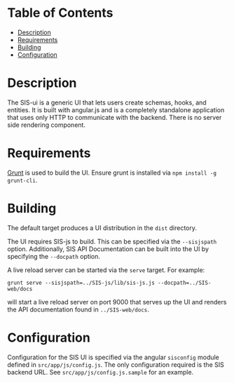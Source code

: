Table of Contents
=================

- [Description](#description)
- [Requirements](#requirements)
- [Building](#building)
- [Configuration](#configuration)

# Description

The SIS-ui is a generic UI that lets users create schemas, hooks, and entities.
It is built with angular.js and is a completely standalone application that
uses only HTTP to communicate with the backend.  There is no server side
rendering component.

# Requirements

[Grunt](http://gruntjs.com) is used to build the UI.  Ensure grunt is installed
via `npm install -g grunt-cli`.

# Building

The default target produces a UI distribution in the `dist` directory.

The UI requires SIS-js to build.  This can be specified via the `--sisjspath`
option.  Additionally, SIS API Documentation can be built into the UI by
specifying the `--docpath` option.

A live reload server can be started via the `serve` target.  For example:

`grunt serve --sisjspath=../SIS-js/lib/sis-js.js --docpath=../SIS-web/docs`

will start a live reload server on port 9000 that serves up the UI and renders
the API documentation found in `../SIS-web/docs`.

# Configuration

Configuration for the SIS UI is specified via the angular `sisconfig` module
defined in `src/app/js/config.js`.  The only configuration required is the
SIS backend URL.  See `src/app/js/config.js.sample` for an example.
